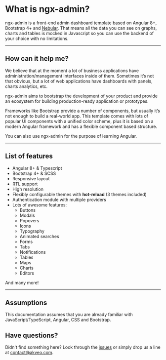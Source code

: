 # What is ngx-admin?

ngx-admin is a front-end admin dashboard template based on Angular 8+, Bootstrap 4+ and <a href="https://akveo.github.io/nebular/?utm_source=ngx_admin_landing&utm_medium=docs_getting_started" target="_blank">Nebular</a>. That means all the data you can see on graphs, charts and tables is mocked in Javascript so you can use the backend of your choice with no limitations.
<hr>

## How can it help me?

We believe that at the moment a lot of business applications have administration/management interfaces inside of them. Sometimes it’s not that obvious, but a lot of web applications have dashboards with panels, charts analytics, etc.


ngx-admin aims to bootstrap the development of your product and provide an ecosystem for building production-ready application or prototypes.

Frameworks like Bootstrap provide a number of components, but usually it’s not enough to build a real-world app. This template comes with lots of popular UI components with a unified color scheme, plus it is based on a modern Angular framework and has a flexible component based structure.

You can also use ngx-admin for the purpose of learning Angular.
<hr>

## List of features

- Angular 8+ & Typescript
- Bootstrap 4+ & SCSS
- Responsive layout
- RTL support
- High resolution
- Flexibly configurable themes with **hot-reload** (3 themes included)
- Authentication module with multiple providers
- Lots of awesome features:
  - Buttons
  - Modals
  - Popovers
  - Icons
  - Typography
  - Animated searches
  - Forms
  - Tabs
  - Notifications
  - Tables
  - Maps
  - Charts
  - Editors
  
And many more!
<hr>

## Assumptions

This documentation assumes that you are already familiar with JavaScript/TypeScript, Angular, CSS and Bootstrap.

## Have questions?
Didn't find something here? Look through the <a href="https://github.com/akveo/ngx-admin/issues" target="_blank">issues</a> or simply drop us a line at <a href="mailto:contact@akveo.com">contact@akveo.com</a>.
